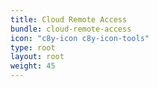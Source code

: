 ```yaml
---
title: Cloud Remote Access 
bundle: cloud-remote-access 
icon: "c8y-icon c8y-icon-tools" 
type: root 
layout: root
weight: 45
---
```

